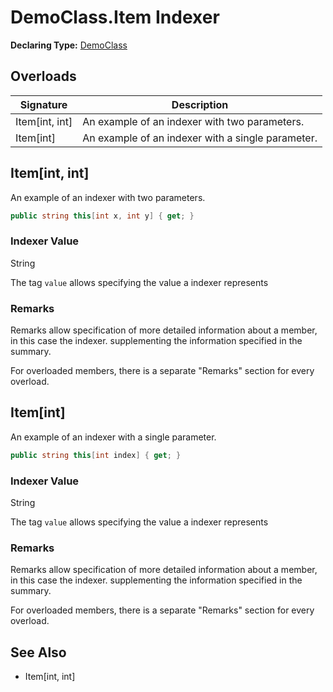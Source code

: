 # DemoClass.Item Indexer

**Declaring Type:** [DemoClass](../Type.md)

## Overloads

| Signature        | Description                                       |
| ---------------- | ------------------------------------------------- |
| Item\[int, int\] | An example of an indexer with two parameters.     |
| Item\[int\]      | An example of an indexer with a single parameter. |

## Item\[int, int\]

An example of an indexer with two parameters.

```csharp
public string this[int x, int y] { get; }
```

### Indexer Value

String

The tag `value` allows specifying the value a indexer represents

### Remarks

Remarks allow specification of more detailed information about a member, in this case the indexer. supplementing the information specified in the summary.

For overloaded members, there is a separate "Remarks" section for every overload.

## Item\[int\]

An example of an indexer with a single parameter.

```csharp
public string this[int index] { get; }
```

### Indexer Value

String

The tag `value` allows specifying the value a indexer represents

### Remarks

Remarks allow specification of more detailed information about a member, in this case the indexer. supplementing the information specified in the summary.

For overloaded members, there is a separate "Remarks" section for every overload.

## See Also

- Item\[int, int\]
